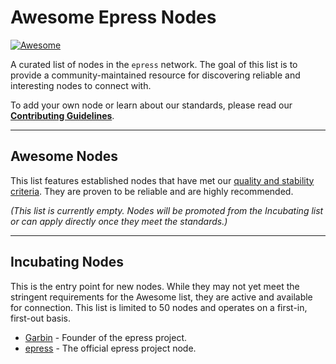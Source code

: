 # Awesome Epress Nodes

[![Awesome](https://awesome.re/badge.svg)](https://awesome.re)

A curated list of nodes in the `epress` network. The goal of this list is to provide a community-maintained resource for discovering reliable and interesting nodes to connect with.

To add your own node or learn about our standards, please read our [**Contributing Guidelines**](CONTRIBUTING.md).

---

## Awesome Nodes

This list features established nodes that have met our [quality and stability criteria](CONTRIBUTING.md#2-awesome-nodes). They are proven to be reliable and are highly recommended.

*(This list is currently empty. Nodes will be promoted from the Incubating list or can apply directly once they meet the standards.)*

---

## Incubating Nodes

This is the entry point for new nodes. While they may not yet meet the stringent requirements for the Awesome list, they are active and available for connection. This list is limited to 50 nodes and operates on a first-in, first-out basis.

- [Garbin](https://garbin.blog) - Founder of the epress project.
- [epress](https://epress.blog) - The official epress project node.
